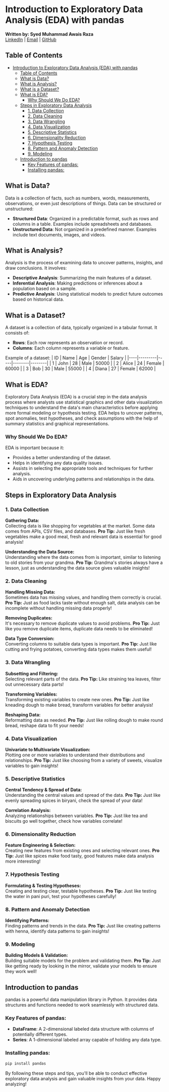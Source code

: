 # Introduction to Exploratory Data Analysis (EDA) with pandas

**Written by: Syed Muhammad Awais Raza**  
[LinkedIn](https://www.linkedin.com/in/syed-muhammad-awais-raza-905317278/) | [Email](mailto:awaisraza5424@gmail.com) | [GitHub](https://github.com/awai1s)

## Table of Contents
- [Introduction to Exploratory Data Analysis (EDA) with pandas](#introduction-to-exploratory-data-analysis-eda-with-pandas)
  - [Table of Contents](#table-of-contents)
  - [What is Data?](#what-is-data)
  - [What is Analysis?](#what-is-analysis)
  - [What is a Dataset?](#what-is-a-dataset)
  - [What is EDA?](#what-is-eda)
    - [Why Should We Do EDA?](#why-should-we-do-eda)
  - [Steps in Exploratory Data Analysis](#steps-in-exploratory-data-analysis)
    - [1. Data Collection](#1-data-collection)
    - [2. Data Cleaning](#2-data-cleaning)
    - [3. Data Wrangling](#3-data-wrangling)
    - [4. Data Visualization](#4-data-visualization)
    - [5. Descriptive Statistics](#5-descriptive-statistics)
    - [6. Dimensionality Reduction](#6-dimensionality-reduction)
    - [7. Hypothesis Testing](#7-hypothesis-testing)
    - [8. Pattern and Anomaly Detection](#8-pattern-and-anomaly-detection)
    - [9. Modeling](#9-modeling)
  - [Introduction to pandas](#introduction-to-pandas)
    - [Key Features of pandas:](#key-features-of-pandas)
    - [Installing pandas:](#installing-pandas)
## What is Data?
Data is a collection of facts, such as numbers, words, measurements, observations, or even just descriptions of things. Data can be structured or unstructured:
- **Structured Data**: Organized in a predictable format, such as rows and columns in a table. Examples include spreadsheets and databases.
- **Unstructured Data**: Not organized in a predefined manner. Examples include text documents, images, and videos.

## What is Analysis?
Analysis is the process of examining data to uncover patterns, insights, and draw conclusions. It involves:
- **Descriptive Analysis**: Summarizing the main features of a dataset.
- **Inferential Analysis**: Making predictions or inferences about a population based on a sample.
- **Predictive Analysis**: Using statistical models to predict future outcomes based on historical data.

## What is a Dataset?
A dataset is a collection of data, typically organized in a tabular format. It consists of:
- **Rows**: Each row represents an observation or record.
- **Columns**: Each column represents a variable or feature.

Example of a dataset:
| ID | Name    | Age | Gender | Salary |
|----|---------|-----|--------|--------|
| 1  | John    | 28  | Male   | 50000  |
| 2  | Alice   | 24  | Female | 60000  |
| 3  | Bob     | 30  | Male   | 55000  |
| 4  | Diana   | 27  | Female | 62000  |




## What is EDA?
Exploratory Data Analysis (EDA) is a crucial step in the data analysis process where analysts use statistical graphics and other data visualization techniques to understand the data's main characteristics before applying more formal modeling or hypothesis testing. EDA helps to uncover patterns, spot anomalies, test hypotheses, and check assumptions with the help of summary statistics and graphical representations.

### Why Should We Do EDA?
EDA is important because it:
- Provides a better understanding of the dataset.
- Helps in identifying any data quality issues.
- Assists in selecting the appropriate tools and techniques for further analysis.
- Aids in uncovering underlying patterns and relationships in the data.

## Steps in Exploratory Data Analysis

### 1. Data Collection
**Gathering Data:**  
Collecting data is like shopping for vegetables at the market. Some data comes from APIs, CSV files, and databases.
**Pro Tip:** Just like fresh vegetables make a good meal, fresh and relevant data is essential for good analysis!

**Understanding the Data Source:**  
Understanding where the data comes from is important, similar to listening to old stories from your grandma.
**Pro Tip:** Grandma's stories always have a lesson, just as understanding the data source gives valuable insights!

### 2. Data Cleaning
**Handling Missing Data:**  
Sometimes data has missing values, and handling them correctly is crucial.
**Pro Tip:** Just as food lacks taste without enough salt, data analysis can be incomplete without handling missing data properly!

**Removing Duplicates:**  
It's necessary to remove duplicate values to avoid problems.
**Pro Tip:** Just like you remove duplicate items, duplicate data needs to be eliminated!

**Data Type Conversion:**  
Converting columns to suitable data types is important.
**Pro Tip:** Just like cutting and frying potatoes, converting data types makes them useful!

### 3. Data Wrangling
**Subsetting and Filtering:**  
Selecting relevant parts of the data.
**Pro Tip:** Like straining tea leaves, filter out unnecessary data parts!

**Transforming Variables:**  
Transforming existing variables to create new ones.
**Pro Tip:** Just like kneading dough to make bread, transform variables for better analysis!

**Reshaping Data:**  
Reformatting data as needed.
**Pro Tip:** Just like rolling dough to make round bread, reshape data to fit your needs!

### 4. Data Visualization
**Univariate to Multivariate Visualization:**  
Plotting one or more variables to understand their distributions and relationships.
**Pro Tip:** Just like choosing from a variety of sweets, visualize variables to gain insights!

### 5. Descriptive Statistics
**Central Tendency & Spread of Data:**  
Understanding the central values and spread of the data.
**Pro Tip:** Just like evenly spreading spices in biryani, check the spread of your data!

**Correlation Analysis:**  
Analyzing relationships between variables.
**Pro Tip:** Just like tea and biscuits go well together, check how variables correlate!

### 6. Dimensionality Reduction
**Feature Engineering & Selection:**  
Creating new features from existing ones and selecting relevant ones.
**Pro Tip:** Just like spices make food tasty, good features make data analysis more interesting!

### 7. Hypothesis Testing
**Formulating & Testing Hypotheses:**  
Creating and testing clear, testable hypotheses.
**Pro Tip:** Just like testing the water in pani puri, test your hypotheses carefully!

### 8. Pattern and Anomaly Detection
**Identifying Patterns:**  
Finding patterns and trends in the data.
**Pro Tip:** Just like creating patterns with henna, identify data patterns to gain insights!

### 9. Modeling
**Building Models & Validation:**  
Building suitable models for the problem and validating them.
**Pro Tip:** Just like getting ready by looking in the mirror, validate your models to ensure they work well!

## Introduction to pandas
pandas is a powerful data manipulation library in Python. It provides data structures and functions needed to work seamlessly with structured data.

### Key Features of pandas:
- **DataFrame**: A 2-dimensional labeled data structure with columns of potentially different types.
- **Series**: A 1-dimensional labeled array capable of holding any data type.

### Installing pandas:
```bash
pip install pandas
```
By following these steps and tips, you'll be able to conduct effective exploratory data analysis and gain valuable insights from your data. Happy analyzing!
